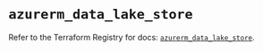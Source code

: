 # `azurerm_data_lake_store`

Refer to the Terraform Registry for docs: [`azurerm_data_lake_store`](https://registry.terraform.io/providers/hashicorp/azurerm/2.99.0/docs/resources/data_lake_store).

